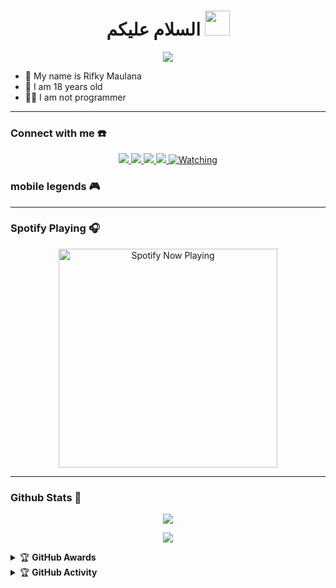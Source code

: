 <h1 align="center">السلام عليكم <img src="https://user-images.githubusercontent.com/1303154/88677602-1635ba80-d120-11ea-84d8-d263ba5fc3c0.gif" width="40px" alt=""><br></h1>
<p align="center">
  <img src="https://github.com/Iikyxyzu" />
</p>

<p align="center">

- 👤 My name is Rifky Maulana
- 💌 I am 18 years old 
- 👨‍💻 I am not programmer

</p>

------
### Connect with me ☎️
<p align="center">
  <a href="https://instagram.com/ikyxyzu"><img src="https://img.shields.io/badge/Instagram-E4405F?style=for-the-badge&logo=instagram&logoColor=white"/> 
  <a href="https://wa.me/6281290942747"><img src="https://img.shields.io/badge/WhatsApp-25D366?style=for-the-badge&logo=whatsapp&logoColor=white" />
  <a href="https://www.replit.com/ikyxyzu"><img src="https://img.shields.io/badge/Replit-%234267B2.svg?&style=for-the-badge&logo=replit&logoColor=white" />
  <a name=ikyxyzu&label=VIEWS&style=flat-square&color=orange" />
  <a href="https://github.com/ikyxyzu"><img src="https://img.shields.io/badge/-GitHub-black?style=flat-square&logo=github" /> 
  <a href="https://komarev.com/ghpvc/?username=ikyxyzu&color=blue&style=flat-square&label=Profile+Views"><img title="Watching" src="https://komarev.com/ghpvc/?username=ikyxyzu&color=green&style=flat-square&label=Profile+View"></a>
</p>

### mobile legends 🎮

------

### Spotify Playing 🎧

<p align="center">
  <a href="https://open.spotify.com/track/5rnuitEUjHnjIoYEDY48Ox?si=39C-uB__TASW9NmmaHYnng=copy-link" target="_blank"><img src="https://open.spotify.com/track/5rnuitEUjHnjIoYEDY48Ox?si=39C-uB__TASW9NmmaHYnng" alt="Spotify Now Playing" width="350"/></a>
</p>

------

### Github Stats 🚀

<p align="center"><a href="https://github.com/ikyxyzu"><img src="https://github-readme-stats.vercel.app/api?username=ikyxyzu&show_icons=true&theme=radical"></a></p>
<p align="center"><a href="https://github.com/ikyxyzu"><img src="https://github-readme-stats.vercel.app/api/top-langs/?username=ikyxyzu&theme=radical&layout=compact"></a></p> 


<details>
    <summary>&#127942 <b>GitHub Awards</b></summary><br/>

![Github Trophy](https://github-profile-trophy.vercel.app/?username=ikyxyzu)

</details>

<details>
    <summary>&#127942 <b>GitHub Activity</b></summary><br/>

![Metrics](https://metrics.lecoq.io/ikyxyzu?template=classic&repositories.forks=true&languages=1&languages.colors=github&languages.threshold=0%25&config.timezone=Asia%2FJakarta)

</details> 
